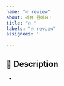 ```yaml
---
name: "🔥 review"
about: 리뷰 원해요!
title: "🔥 "
labels: "🔥 review"
assignees: ''

---
```


## 📌 Description
-
